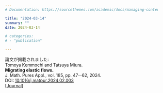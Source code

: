 ```yaml
---
# Documentation: https://sourcethemes.com/academic/docs/managing-content/

title: "2024-03-14"
summary: ""
date: 2024-03-14

# categories: 
# - "publication"

---
```




論文が掲載されました:  
Tomoya Kemmochi and Tatsuya Miura.  
**Migrating elastic flows.**  
J. Math. Pures Appl., vol. 185, pp. 47--62, 2024.  
DOI: [10.1016/j.matpur.2024.02.003](https://doi.org/10.1016/j.matpur.2024.02.003)  
[[Journal](https://www.sciencedirect.com/science/article/pii/S0021782424000230)]

<!--more--> 